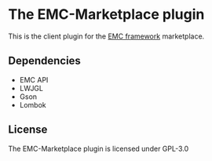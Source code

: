 The EMC-Marketplace plugin
===================

This is the client plugin for the [EMC framework](https://github.com/Moudoux/EMC) marketplace.

Dependencies
-------------------

* EMC API
* LWJGL 
* Gson
* Lombok

License
-------------------

The EMC-Marketplace plugin is licensed under GPL-3.0
